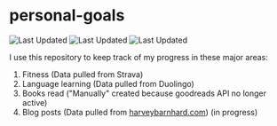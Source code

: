 # personal-goals
![Last Updated](https://img.shields.io/date/1625281729?color=FC4C02&label=Fitness%20Updated&logo=strava)
![Last Updated](https://img.shields.io/date/1625281729?color=7ac70c&label=Language%20Updated&logo=duolingo)
![Last Updated](https://img.shields.io/date/1625281729?color=e9e5cd&label=Books%20Updated&logo=goodreads)

I use this repository to keep track of my progress in these major areas:

1. Fitness (Data pulled from Strava)
2. Language learning (Data pulled from Duolingo)
3. Books read ("Manually" created because goodreads API no longer active)
4. Blog posts (Data pulled from [harveybarnhard.com](https://harveybarnhard.com)) (in progress)
